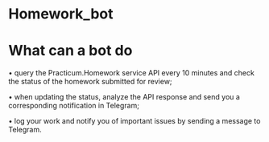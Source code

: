 # Homework_bot


# What can a bot do

• query the Practicum.Homework service API every 10 minutes and check the status of the homework submitted for review;

• when updating the status, analyze the API response and send you a corresponding notification in Telegram;

• log your work and notify you of important issues by sending a message to Telegram.
